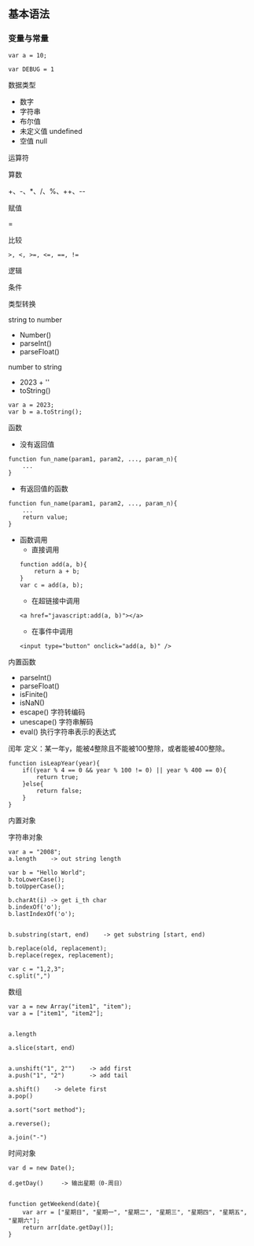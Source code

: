 ## 基本语法

### 变量与常量

`var a = 10;`

`var DEBUG = 1`

数据类型
- 数字
- 字符串
- 布尔值
- 未定义值 undefined
- 空值 null

运算符

算数

 +、-、*、/、%、++、--
 
赋值

=

比较

`>, <, >=, <=, ==, !=`

逻辑

条件


类型转换

string to number

- Number()
- parseInt()
- parseFloat()


number to string
- 2023 + ''
- toString()
```
var a = 2023;
var b = a.toString();
```


函数
- 没有返回值
```
function fun_name(param1, param2, ..., param_n){
	...
}
```
- 有返回值的函数
```
function fun_name(param1, param2, ..., param_n){
	...
	return value;
}
```
- 函数调用
	- 直接调用
	```
	function add(a, b){
		return a + b;
	}
	var c = add(a, b);
	```
	- 在超链接中调用
	```
	<a href="javascript:add(a, b)"></a>
	```
	- 在事件中调用
	```
	<input type="button" onclick="add(a, b)" />
	```
	
内置函数
- parseInt()
- parseFloat()
- isFinite()
- isNaN()
- escape() 字符转编码
- unescape() 字符串解码
- eval() 执行字符串表示的表达式


闰年
定义：某一年y，能被4整除且不能被100整除，或者能被400整除。
```
function isLeapYear(year){
	if((year % 4 == 0 && year % 100 != 0) || year % 400 == 0){
		return true;
	}else{
		return false;
	}
}
```


内置对象

字符串对象

```
var a = "2008";
a.length	-> out string length

var b = "Hello World";
b.toLowerCase();
b.toUpperCase();

b.charAt(i)	-> get i_th char
b.indexOf('o');
b.lastIndexOf('o');


b.substring(start, end)    -> get substring [start, end)

b.replace(old, replacement);
b.replace(regex, replacement);

var c = "1,2,3";
c.split(",")

```


数组

```
var a = new Array("item1", "item");
var a = ["item1", "item2"];


a.length

a.slice(start, end)


a.unshift("1", 2"")    -> add first
a.push("1", "2")       -> add tail

a.shift()    -> delete first
a.pop()

a.sort("sort method");

a.reverse();

a.join("-")
```


时间对象

```
var d = new Date();

d.getDay()     -> 输出星期（0-周日）


function getWeekend(date){
	var arr = ["星期日", "星期一", "星期二", "星期三", "星期四", "星期五", "星期六"];
	return arr[date.getDay()];
}
```

